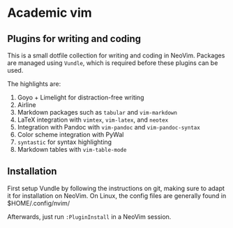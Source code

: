 # Academic vim

## Plugins for writing and coding

This is a small dotfile collection for writing and coding in NeoVim.
Packages are managed using `Vundle`, which is required before these
plugins can be used.

The highlights are:

1. Goyo + Limelight for distraction-free writing
2. Airline
3. Markdown packages such as `tabular` and `vim-markdown`
4. LaTeX integration with `vimtex`, `vim-latex`, and `neotex`
5. Integration with Pandoc with `vim-pandoc` and `vim-pandoc-syntax`
6. Color scheme integration with PyWal
7. `syntastic` for syntax highlighting
8. Markdown tables with `vim-table-mode`

## Installation

First setup Vundle by following the instructions on git, making sure
to adapt it for installation on NeoVim. On Linux, the config files are
generally found in \$HOME/.config/nvim/

Afterwards, just run `:PluginInstall` in a NeoVim session.
